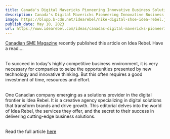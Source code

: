 ```yaml
---
title: Canada's Digital Mavericks Pioneering Innovative Business Solutions
description: Canada's Digital Mavericks Pioneering Innovative Business Solutions
image: https://blupp.b-cdn.net/idearebel/nike-digital-shoe-idea-rebel.jpeg?quality=80&width=800
publish_date: May 10, 2023
url: https://www.idearebel.com/ideas/canadas-digital-mavericks-pioneering-innovative-business-solutions/
---
```


[Canadian SME Magazine](http://canadiansme.ca/) recently published this article on Idea Rebel. Have a read….

\
To succeed in today's highly competitive business environment, it is very necessary for companies to seize the opportunities presented by new technology and innovative thinking. But this often requires a good investment of time, resources and effort.

\
One Canadian company emerging as a solutions provider in the digital frontier is Idea Rebel. It is a creative agency specializing in digital solutions that transform brands and drive growth. This editorial delves into the world of Idea Rebel, the services they offer, and the secret to their success in delivering cutting-edge business solutions.

\
Read the full article [here](https://canadiansme.ca/canadas-digital-mavericks-pioneering-innovative-business-solutions-idea-rebel/)

